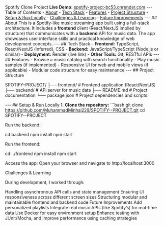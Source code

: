 Spotify Clone Project **Live Demo:** [spotify-project-bc53.onrender.com](https://spotify-project-bc53.onrender.com) --- Table of Contents - [About](#about) - [Tech Stack](#tech-stack) - [Features](#features) - [Project Structure](#project-structure) - [Setup & Run Locally](#setup--run-locally) - [Challenges & Learning](#challenges--learning) - [Future Improvements](#future-improvements) --- ## About This is a Spotify-like music streaming app built using a full-stack architecture. It includes a **frontend** client (React/NextJS implied by structure) that communicates with a **backend** API for music data. The app showcases user interface skills and practical knowledge of web development concepts. --- ## Tech Stack - **Frontend:** TypeScript, React/NextJS (inferred), CSS - **Backend:** JavaScript/TypeScript (Node.js or similar) - **Deployment:** Render (live link) - **Other Tools:** Git, RESTful APIs --- ## Features - Browse a music catalog with search functionality - Play music samples (if implemented) - Responsive UI for web and mobile views (if applicable) - Modular code structure for easy maintenance --- ## Project Structure 

SPOTIFY–PROJECT/ ├── frontend/ # Frontend application (React/NextJS) ├── backend/ # API server for music data ├── README.md # Project documentation └── package.json # Project dependencies and scripts

--- ## Setup & Run Locally 1. **Clone the repository:** ```bash git clone https://github.com/MuhammadMinhaj229/SPOTIFY--PROJECT.git cd SPOTIFY--PROJECT 

Run the backend:

cd backend npm install npm start 

Run the frontend:

cd ../frontend npm install npm start 

Access the app: Open your browser and navigate to http://localhost:3000

Challenges & Learning 

During development, I worked through:

Handling asynchronous API calls and state management Ensuring UI responsiveness across different screen sizes Structuring modular and maintainable frontend and backend code Future Improvements Add personalized playlists Integrate real music APIs (like Spotify’s) for real-time data Use Docker for easy environment setup Enhance testing with JUnit/Mocha, and improve performance using caching strategies
